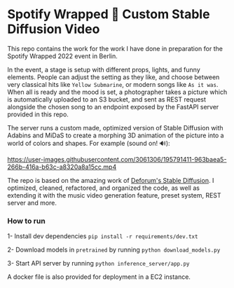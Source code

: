 # Spotify Wrapped 🌈 Custom Stable Diffusion Video

This repo contains the work for the work I have done in preparation for the Spotify Wrapped 2022 event in Berlin.

In the event, a stage is setup with different props, lights, and funny elements. People can adjust the setting as they like, and choose between very classical hits like ```Yellow Submarine```, or modern songs like ```As it was```. When all is ready and the mood is set, a photographer takes a picture which is automatically uploaded to an S3 bucket, and sent as REST request alongside the chosen song to an endpoint exposed by the FastAPI server provided in this repo.

The server runs a custom made, optimized version of Stable Diffusion with Adabins and MiDaS to create a morphing 3D animation of the picture into a world of colors and shapes. For example (sound on! 🔊):

https://user-images.githubusercontent.com/3061306/195791411-963baea5-266b-416a-b63c-a8320a8a15cc.mp4

The repo is based on the amazing work of [Deforum's Stable Diffusion](https://colab.research.google.com/github/deforum/stable-diffusion/blob/main/Deforum_Stable_Diffusion.ipynb). I optimized, cleaned, refactored, and organized the code, as well as extending it with the music video generation feature, preset system, REST server and more.

### How to run

1- Install dev dependencies ```pip install -r requirements/dev.txt```

2- Download models in ```pretrained``` by running ```python download_models.py```

3- Start API server by running ```python inference_server/app.py```


A docker file is also provided for deployment in a EC2 instance.
